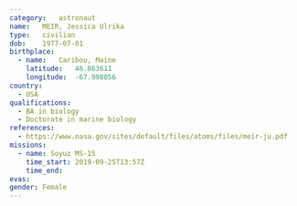 ```yaml
---
category:	astronaut
name:	MEIR, Jessica Ulrika 
type:	civilian
dob:	1977-07-01
birthplace:
  - name:	Caribou, Maine
    latitude:	46.863611
    longitude:	-67.998056
country:
  - USA
qualifications:
  - BA in biology
  - Doctorate in marine biology
references:
  - https://www.nasa.gov/sites/default/files/atoms/files/meir-ju.pdf
missions:
  - name: Soyuz MS-15
    time_start: 2019-09-25T13:57Z
    time_end:
evas:
gender:	Female
---
```

